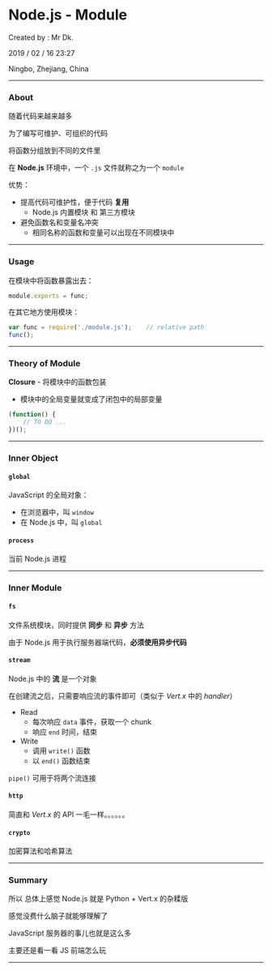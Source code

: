 # Node.js - Module

Created by : Mr Dk.

2019 / 02 / 16 23:27

Ningbo, Zhejiang, China

---

### About

随着代码来越来越多

为了编写可维护、可组织的代码

将函数分组放到不同的文件里

在 __Node.js__ 环境中，一个 `.js` 文件就称之为一个 `module`

优势：

* 提高代码可维护性，便于代码 __复用__
  * Node.js 内置模块 和 第三方模块
* 避免函数名和变量名冲突
  * 相同名称的函数和变量可以出现在不同模块中

---

### Usage

在模块中将函数暴露出去：

```javascript
module.exports = func;
```

在其它地方使用模块：

```javascript
var func = require('./module.js');    // relative path
func();
```

---

### Theory of Module

__Closure__ - 将模块中的函数包装

* 模块中的全局变量就变成了闭包中的局部变量

```javascript
(function() {
    // TO DO ...
})();
```

---

### Inner Object

#### `global`

JavaScript 的全局对象：

* 在浏览器中，叫 `window`
* 在 Node.js 中，叫 `global`

#### `process`

当前 Node.js 进程

---

### Inner Module

#### `fs`

文件系统模块，同时提供 __同步__ 和 __异步__ 方法

由于 Node.js 用于执行服务器端代码，__必须使用异步代码__

#### `stream`

Node.js 中的 __流__ 是一个对象

在创建流之后，只需要响应流的事件即可（类似于 _Vert.x_ 中的 _handler_）

* Read
  * 每次响应 `data` 事件，获取一个 chunk
  * 响应 `end` 时间，结束
* Write
  * 调用 `write()` 函数
  * 以 `end()` 函数结束

`pipe()` 可用于将两个流连接

#### `http`

简直和 _Vert.x_ 的 API 一毛一样。。。。。。

#### `crypto`

加密算法和哈希算法

---

### Summary

所以 总体上感觉 Node.js 就是 Python + Vert.x 的杂糅版

感觉没费什么脑子就能够理解了

JavaScript 服务器的事儿也就是这么多

主要还是看一看 JS 前端怎么玩

---

